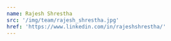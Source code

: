 ```yaml
---
name: Rajesh Shrestha
src: '/img/team/rajesh_shrestha.jpg'
href: 'https://www.linkedin.com/in/rajeshshrestha/'
---
```

